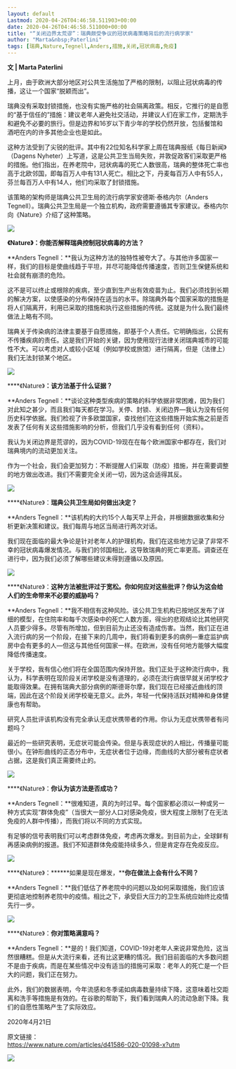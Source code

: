 ```yaml
---
layout: default
Lastmod: 2020-04-26T04:46:58.511903+00:00
date: 2020-04-26T04:46:58.511000+00:00
title: "“关闭边界太荒谬”：瑞典颇受争议的冠状病毒策略背后的流行病学家"
author: "Marta&nbsp;Paterlini"
tags: [瑞典,Nature,Tegnell,Anders,措施,关闭,冠状病毒,免疫]
---
```


**文 | Marta Paterlini**

上月，由于欧洲大部分地区对公共生活施加了严格的限制，以阻止冠状病毒的传播，这让一个国家“脱颖而出”。

瑞典没有采取封锁措施，也没有实施严格的社会隔离政策。相反，它推行的是自愿的“基于信任的”措施：建议老年人避免社交活动，并建议人们在家工作，定期洗手和避免不必要的旅行。但是边界和16岁以下青少年的学校仍然开放，包括餐馆和酒吧在内的许多其他企业也是如此。

这种方法受到了尖锐的批评。其中有22位知名科学家上周在瑞典报纸《每日新闻》（Dagens Nyheter）上写道，这是公共卫生当局失败，并敦促政客们采取更严格的措施。他们指出，在养老院中，冠状病毒的死亡人数很高，瑞典的整体死亡率也高于北欧邻国，即每百万人中有131人死亡。相比之下，丹麦每百万人中有55人，芬兰每百万人中有14人，他们均采取了封锁措施。

该策略的架构师是瑞典公共卫生局的流行病学家安德斯·泰格内尔（Anders Tegnell）。瑞典公共卫生局是一个独立机构，政府需要遵循其专家建议。泰格内尔向《Nature》介绍了这种策略。

![](https://images.weserv.nl/?url=https%3A//mmbiz.qpic.cn/mmbiz_gif/ecGWUdibbB7wUdVHxvNEvuFmW3CsnibcltyXicBUQuWvtUtglqGIENlptwiakzVvMAyTdUoUfb0AHpVl7GyvfQmlhw/640%3F)  

**《Nature》：你能否解释瑞典控制冠状病毒的方法？**

**Anders Tegnell：**我认为这种方法的独特性被夸大了。与其他许多国家一样，我们的目标是使曲线趋于平坦，并尽可能降低传播速度，否则卫生保健系统和社会就有崩溃的危险。

这不是可以终止或根除的疾病，至少直到生产出有效疫苗为止。我们必须找到长期的解决方案，以使感染的分布保持在适当的水平。除瑞典外每个国家采取的措施是将人们隔离开，利用已采取的措施和执行这些措施的传统。这就是为什么我们最终做法上略有不同。

瑞典关于传染病的法律主要基于自愿措施，即基于个人责任。它明确指出，公民有不传播疾病的责任。这是我们开始的关键，因为使用现行法律关闭瑞典城市的可能性不大。可以考虑对人或较小区域（例如学校或旅馆）进行隔离，但是（法律上）我们无法封锁某个地区。

![](https://images.weserv.nl/?url=https%3A//mmbiz.qpic.cn/mmbiz_gif/ecGWUdibbB7wUdVHxvNEvuFmW3CsnibcltyXicBUQuWvtUtglqGIENlptwiakzVvMAyTdUoUfb0AHpVl7GyvfQmlhw/640%3F)  

****《Nature》**：该方法基于什么证据？**

**Anders Tegnell：**谈论这种类型疾病的策略的科学依据非常困难，因为我们对此知之甚少，而且我们每天都在学习。关停、封锁、关闭边界—我认为没有任何历史科学依据。我们检视了许多欧盟国家，查找他们在这些措施开始实施之前是否发表了任何有关这些措施影响的分析，但我们几乎没有看到任何（资料）。

我认为关闭边界是荒谬的，因为COVID-19现在在每个欧洲国家中都存在，我们对瑞典境内的流动更加关注。

作为一个社会，我们会更加努力：不断提醒人们采取（防疫）措施，并在需要调整的地方做出改进。我们不需要完全关闭一切，因为这会适得其反。

![](https://images.weserv.nl/?url=https%3A//mmbiz.qpic.cn/mmbiz_gif/ecGWUdibbB7wUdVHxvNEvuFmW3CsnibcltyXicBUQuWvtUtglqGIENlptwiakzVvMAyTdUoUfb0AHpVl7GyvfQmlhw/640%3F)  

****《Nature》：**瑞典公共卫生局如何做出决定？**

**Anders Tegnell：**该机构的大约15个人每天早上开会，并根据数据收集和分析更新决策和建议。我们每周与地区当局进行两次对话。

我们现在面临的最大争论是针对老年人的护理机构，我们在这些地方记录了非常不幸的冠状病毒爆发情况。与我们的邻国相比，这导致瑞典的死亡率更高。调查还在进行中，因为我们必须了解哪些建议未得到遵循以及原因。

![](https://images.weserv.nl/?url=https%3A//mmbiz.qpic.cn/mmbiz_gif/ecGWUdibbB7wUdVHxvNEvuFmW3CsnibcltyXicBUQuWvtUtglqGIENlptwiakzVvMAyTdUoUfb0AHpVl7GyvfQmlhw/640%3F)  

****《Nature》：**这种方法被批评过于宽松。你如何应对这些批评？你认为这会给人们的生命带来不必要的威胁吗？**

**Anders Tegnell：**我不相信有这种风险。该公共卫生机构已按地区发布了详细的模型，在住院率和每千次感染中的死亡人数方面，得出的悲观结论比其他研究人员要少得多。尽管有所增加，但到目前为止还没有造成伤害。当然，我们正在进入流行病的另一个阶段，在接下来的几周中，我们将看到更多的病例—重症监护病房中会有更多的人—但这与其他任何国家一样。在欧洲，没有任何地方能够大幅度降低传播速度。

关于学校，我有信心他们将在全国范围内保持开放。我们正处于这种流行病中，我认为，科学表明在现阶段关闭学校是没有道理的，必须在流行病很早就关闭学校才能取得效果。在拥有瑞典大部分病例的斯德哥尔摩，我们现在已经接近曲线的顶端，因此在这个阶段关闭学校毫无意义。此外，年轻一代保持活跃对精神和身体健康也有帮助。

研究人员批评该机构没有完全承认无症状携带者的作用。你认为无症状携带者有问题吗？

最近的一些研究表明，无症状可能会传染。但是与表现症状的人相比，传播量可能很小。在钟形曲线的正态分布中，无症状者位于边缘，而曲线的大部分被有症状者占据，这是我们真正需要终止的。

![](https://images.weserv.nl/?url=https%3A//mmbiz.qpic.cn/mmbiz_gif/ecGWUdibbB7wUdVHxvNEvuFmW3CsnibcltyXicBUQuWvtUtglqGIENlptwiakzVvMAyTdUoUfb0AHpVl7GyvfQmlhw/640%3F)  

****《Nature》：**你认为该方法是否成功？**

**Anders Tegnell：**很难知道，真的为时过早。每个国家都必须以一种或另一种方式实现“群体免疫”（当很大一部分人口对感染免疫，很大程度上限制了在无法免疫的人群中传播），而我们将以不同的方式实现。

有足够的信号表明我们可以考虑群体免疫，考虑再次爆发。到目前为止，全球鲜有再感染病例的报道。我们不知道群体免疫能持续多久，但是肯定存在免疫反应。

![](https://images.weserv.nl/?url=https%3A//mmbiz.qpic.cn/mmbiz_gif/ecGWUdibbB7wUdVHxvNEvuFmW3CsnibcltyXicBUQuWvtUtglqGIENlptwiakzVvMAyTdUoUfb0AHpVl7GyvfQmlhw/640%3F)  

****《Nature》：******如果是现在爆发，****你在做法上会有什么不同？**

**Anders Tegnell：**我们低估了养老院中的问题以及如何采取措施，我们应该更彻底地控制养老院中的疫情。相比之下，承受巨大压力的卫生系统应始终比疫情先行一步。

![](https://images.weserv.nl/?url=https%3A//mmbiz.qpic.cn/mmbiz_gif/ecGWUdibbB7wUdVHxvNEvuFmW3CsnibcltyXicBUQuWvtUtglqGIENlptwiakzVvMAyTdUoUfb0AHpVl7GyvfQmlhw/640%3F)  

****《Nature》：**你对策略满意吗？**

**Anders Tegnell：**是的！我们知道，COVID-19对老年人来说非常危险，这当然很糟糕。但是从大流行来看，还有比这更糟的情况。我们目前面临的大多数问题不是由于疾病，而是在某些情况中没有适当的措施可采取：老年人的死亡是一个巨大的问题，我们正在努力。

此外，我们的数据表明，今年流感和冬季诺如病毒数量持续下降，这意味着社交距离和洗手等措施是有效的。在谷歌的帮助下，我们看到瑞典人的流动急剧下降。我们的自愿性策略产生了实际效应。

2020年4月21日

原文链接：  
https://www.nature.com/articles/d41586-020-01098-x?utm

  

![](https://images.weserv.nl/?url=https%3A//mmbiz.qpic.cn/mmbiz_jpg/wkJQUnQ7iaU1HWqPzFylkAULa1D0fGkuvymDlxEBPorIpNnfjbyeXC4BN5tQhpFw3wjKsSibYa84ucD9FV3k3MWg/640%3Fwx_fmt%3Djpeg)

